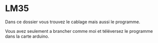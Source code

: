 # LM35
Dans ce dossier vous trouvez le cablage mais aussi le programme.

Vous avez seulement a brancher comme moi et téléversez le programme dans la carte arduino.
